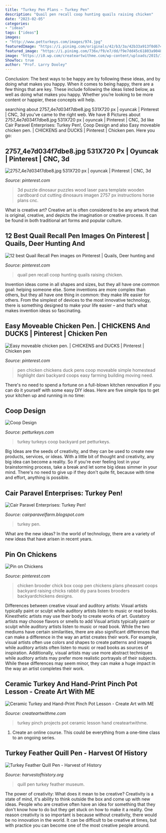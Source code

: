 ```yaml
---
title: "Turkey Pen Plans ~ Turkey Pen"
description: "Quail pen recall coop hunting quails raising chicken"
date: "2023-02-05"
categories:
- "ideas"
tags: ["ideas"]
images:
- "http://www.petturkeys.com/images/974.jpg"
featuredImage: "https://i.pinimg.com/originals/42/b3/3a/42b33a913f0d6745828f20914caa11ca.jpg"
featured_image: "https://i.pinimg.com/736x/f9/e7/dd/f9e7dd45c61803a9048c5fe031102441--quails-hunting.jpg"
image: "https://i0.wp.com/createartwithme.com/wp-content/uploads/2015/11/image2.jpeg?fit=1280%2C917&amp;ssl=1"
ShowToc: true
author: "Prof. Larry Dooley"
---
```



Conclusion: The best ways to be happy are by following these ideas, and by doing what makes you happy.
When it comes to being happy, there are a few things that are key. These include following the ideas listed below, as well as doing what makes you happy. Whether you’re looking to be more content or happier, these concepts will help.

	

		
searching about 2757_4e7d034f7dbe8.jpg 531X720 px | oyuncak | Pinterest | CNC, 3d you've came to the right web. We have 8 Pictures about 2757_4e7d034f7dbe8.jpg 531X720 px | oyuncak | Pinterest | CNC, 3d like Cair Paravel Enterprises: Turkey Pen!, Coop Design and also Easy moveable chicken pen. | CHICKENS and DUCKS | Pinterest | Chicken pen. Here you go:
		
    
## 2757_4e7d034f7dbe8.jpg 531X720 Px | Oyuncak | Pinterest | CNC, 3d

<img loading=lazy src="https://s-media-cache-ak0.pinimg.com/originals/a4/14/5e/a4145e5f7675441899b64720b770a90c.jpg" onerror="this.onerror=null;this.src='https://tse3.mm.bing.net/th?id=OIP.JnWCik9rXuL2yXbpNWPKLwHaKC&amp;pid=15.1';" alt="2757_4e7d034f7dbe8.jpg 531X720 px | oyuncak | Pinterest | CNC, 3d">

_Source: pinterest.com_

>3d puzzle dinosaur puzzles wood laser para template wooden cardboard cut cutting dinosaurs imagen 2757 px instructions horse plans cnc. 

	

What is creative art?
Creative art is often considered to be any artwork that is original, creative, and depicts the imagination or creative process. It can be found in both traditional art forms and popular culture.

    
## 12 Best Quail Recall Pen Images On Pinterest | Quails, Deer Hunting And

<img loading=lazy src="https://i.pinimg.com/736x/f9/e7/dd/f9e7dd45c61803a9048c5fe031102441--quails-hunting.jpg" onerror="this.onerror=null;this.src='https://tse3.mm.bing.net/th?id=OIP.dYrf4Ex7tK_LDOlmyIrSgwHaJ4&amp;pid=15.1';" alt="12 best Quail Recall Pen images on Pinterest | Quails, Deer hunting and">

_Source: pinterest.com_

>quail pen recall coop hunting quails raising chicken. 

	

Invention ideas come in all shapes and sizes, but they all have one common goal: helping someone else. Some inventions are more complex than others, but they all have one thing in common: they make life easier for others. From the simplest of devices to the most innovative technology, there is something designed to make your life easier – and that’s what makes invention ideas so fascinating.

    
## Easy Moveable Chicken Pen. | CHICKENS And DUCKS | Pinterest | Chicken Pen

<img loading=lazy src="https://s-media-cache-ak0.pinimg.com/736x/c8/6e/07/c86e0742a47a8c4e94ea2b9d940d17f4--chicken-pen-chicken-coops.jpg" onerror="this.onerror=null;this.src='https://tse1.mm.bing.net/th?id=OIP.4r2P1eNEP1W22d-LKsNVJgHaFi&amp;pid=15.1';" alt="Easy moveable chicken pen. | CHICKENS and DUCKS | Pinterest | Chicken pen">

_Source: pinterest.com_

>pen chicken chickens duck pens coop moveable simple homestead highlight dani backyard coops easy farming building moving need. 

	

There's no need to spend a fortune on a full-blown kitchen renovation if you can do it yourself with some easy DIY ideas. Here are five simple tips to get your kitchen up and running in no time: 

    
## Coop Design

<img loading=lazy src="http://www.petturkeys.com/images/974.jpg" onerror="this.onerror=null;this.src='https://tse3.mm.bing.net/th?id=OIP.AzOhLfsvVW8pdEyye46OZgHaGM&amp;pid=15.1';" alt="Coop Design">

_Source: petturkeys.com_

>turkey turkeys coop backyard pet petturkeys. 

	

Big Ideas are the seeds of creativity, and they can be used to create new products, services, or ideas. With a little bit of thought and creativity, any big idea can become a reality. So if you're ever feeling lost in your brainstorming process, take a break and let some big ideas simmer in your mind. There's no need to give up if they don't quite fit, because with time and effort, anything is possible.

    
## Cair Paravel Enterprises: Turkey Pen!

<img loading=lazy src="http://2.bp.blogspot.com/-XMVMOGRZP1o/TW59LOZ5QuI/AAAAAAAAAMM/o75xJnYUgig/s1600/DSCN2560.jpg" onerror="this.onerror=null;this.src='https://tse4.mm.bing.net/th?id=OIP.42fW7xEDpx_QsC_ja14a9gHaFj&amp;pid=15.1';" alt="Cair Paravel Enterprises: Turkey Pen!">

_Source: cairparavelfarm.blogspot.com_

>turkey pen. 

	

What are the new ideas?
In the world of technology, there are a variety of new ideas that have arisen in recent years.

    
## Pin On Chickens

<img loading=lazy src="https://i.pinimg.com/originals/42/b3/3a/42b33a913f0d6745828f20914caa11ca.jpg" onerror="this.onerror=null;this.src='https://tse2.mm.bing.net/th?id=OIP.7qveE8FFdq1jSLmLec6HYwHaFj&amp;pid=15.1';" alt="Pin on Chickens">

_Source: pinterest.com_

>chicken brooder chick box coop pen chickens plans pheasant coops backyard raising chicks rabbit diy para boxes brooders backyardchickens designs. 

	

Differences between creative visual and auditory artists: Visual artists typically paint or sculpt while auditory artists listen to music or read books. Kinesthetic artists may use their body to create works of art. Gustatory artists may choose flavors or smells to add
Visual artists typically paint or sculpt while auditory artists listen to music or read book. While the two mediums have certain similarities, there are also significant differences that can make a difference in the way an artist creates their work. For example, visual artists often use colors and shapes to create patterns and images while auditory artists often listen to music or read books as sources of inspiration. Additionally, visual artists may use more abstract techniques while auditory artists may prefer more realistic portrayals of their subjects. While these differences may seem minor, they can make a huge impact in the way an artist completes their work.

    
## Ceramic Turkey And Hand-Print Pinch Pot Lesson - Create Art With ME

<img loading=lazy src="https://i0.wp.com/createartwithme.com/wp-content/uploads/2015/11/image2.jpeg?fit=1280%2C917&amp;ssl=1" onerror="this.onerror=null;this.src='https://tse2.mm.bing.net/th?id=OIP.-ZAfRJACKoEpS30nc8lyrgHaFT&amp;pid=15.1';" alt="Ceramic Turkey and Hand-Print Pinch Pot Lesson - Create Art with ME">

_Source: createartwithme.com_

>turkey pinch projects pot ceramic lesson hand createartwithme. 

	

1. Create an online course. This could be everything from a one-time class to an ongoing series.

    
## Turkey Feather Quill Pen - Harvest Of History

<img loading=lazy src="https://www.harvestofhistory.org/wp-content/uploads/2017/06/Farmers-Museum-Turkey-Quill-Pen-481x1024.jpg" onerror="this.onerror=null;this.src='https://tse2.mm.bing.net/th?id=OIP.X6tlXFY_4ue7GDYkc7phUQHaPx&amp;pid=15.1';" alt="Turkey Feather Quill Pen - Harvest of History">

_Source: harvestofhistory.org_

>quill pen turkey feather museum. 

	

The power of creativity: What does it mean to be creative?
Creativity is a state of mind, it's ability to think outside the box and come up with new ideas. People who are creative often have an idea for something that they don't know how to do but they get stuck on how to make it a reality. One reason creativity is so important is because without creativity, there would be no innovation in the world. It can be difficult to be creative at times, but with practice you can become one of the most creative people around.

